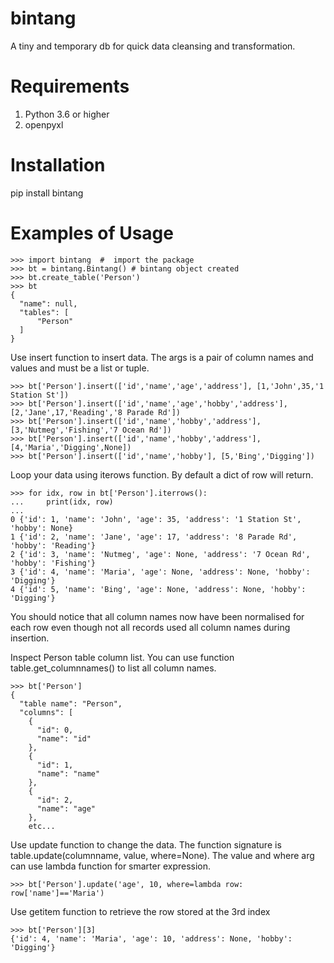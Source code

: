 # bintang
A tiny and temporary db for quick data cleansing and transformation.

# Requirements
1. Python 3.6 or higher
2. openpyxl

# Installation
pip install bintang

# Examples of Usage
```
>>> import bintang  #  import the package   
>>> bt = bintang.Bintang() # bintang object created  
>>> bt.create_table('Person')  
>>> bt  
{  
  "name": null,  
  "tables": [  
      "Person"  
  ]  
}  
```
Use insert function to insert data. The args is a pair of column names and values and must be a list or tuple.
```
>>> bt['Person'].insert(['id','name','age','address'], [1,'John',35,'1 Station St'])  
>>> bt['Person'].insert(['id','name','age','hobby','address'], [2,'Jane',17,'Reading','8 Parade Rd'])  
>>> bt['Person'].insert(['id','name','hobby','address'], [3,'Nutmeg','Fishing','7 Ocean Rd'])  
>>> bt['Person'].insert(['id','name','hobby','address'], [4,'Maria','Digging',None])  
>>> bt['Person'].insert(['id','name','hobby'], [5,'Bing','Digging'])
```
Loop your data using iterows function. By default a dict of row will return.
```
>>> for idx, row in bt['Person'].iterrows():  
...     print(idx, row)  
...  
0 {'id': 1, 'name': 'John', 'age': 35, 'address': '1 Station St', 'hobby': None}  
1 {'id': 2, 'name': 'Jane', 'age': 17, 'address': '8 Parade Rd', 'hobby': 'Reading'}  
2 {'id': 3, 'name': 'Nutmeg', 'age': None, 'address': '7 Ocean Rd', 'hobby': 'Fishing'}  
3 {'id': 4, 'name': 'Maria', 'age': None, 'address': None, 'hobby': 'Digging'}  
4 {'id': 5, 'name': 'Bing', 'age': None, 'address': None, 'hobby': 'Digging'} 
```
You should notice that all column names now have been normalised for each row even though not all records used all column names during insertion.
 
Inspect Person table column list. You can use function table.get_columnnames() to list all column names.
```
>>> bt['Person']  
{  
  "table name": "Person",  
  "columns": [  
    {  
      "id": 0,  
      "name": "id"  
    },  
    {  
      "id": 1,  
      "name": "name"  
    },  
    {  
      "id": 2,  
      "name": "age"  
    },  
    etc...
```
Use update function to change the data. The function signature is table.update(columnname, value, where=None). The value and where arg can use lambda function for smarter expression.
```
>>> bt['Person'].update('age', 10, where=lambda row: row['name']=='Maria') 
```
Use getitem function to retrieve the row stored at the 3rd index
``` 
>>> bt['Person'][3] 
{'id': 4, 'name': 'Maria', 'age': 10, 'address': None, 'hobby': 'Digging'} 
```
